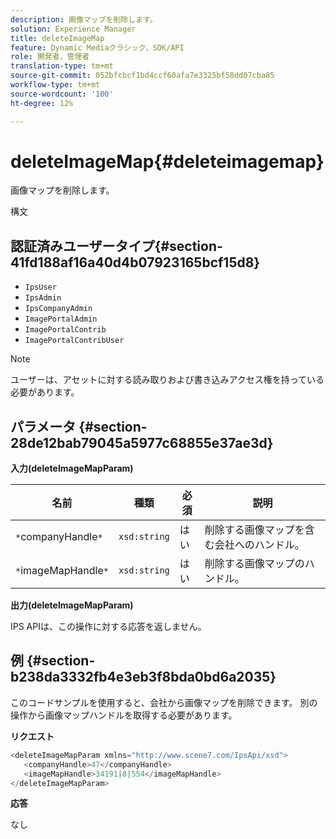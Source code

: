 ```yaml
---
description: 画像マップを削除します。
solution: Experience Manager
title: deleteImageMap
feature: Dynamic Mediaクラシック，SDK/API
role: 開発者，管理者
translation-type: tm+mt
source-git-commit: 052bfcbcf1bd4ccf60afa7e3325bf58dd07cba85
workflow-type: tm+mt
source-wordcount: '100'
ht-degree: 12%

---
```



# deleteImageMap{#deleteimagemap}

画像マップを削除します。

構文

## 認証済みユーザータイプ{#section-41fd188af16a40d4b07923165bcf15d8}

* `IpsUser`
* `IpsAdmin`
* `IpsCompanyAdmin`
* `ImagePortalAdmin`
* `ImagePortalContrib`
* `ImagePortalContribUser`

>[!NOTE]
>
>ユーザーは、アセットに対する読み取りおよび書き込みアクセス権を持っている必要があります。

## パラメータ {#section-28de12bab79045a5977c68855e37ae3d}

**入力(deleteImageMapParam)**

| 名前 | 種類 | 必須 | 説明 |
|---|---|---|---|
| `*`companyHandle`*` | `xsd:string` | はい | 削除する画像マップを含む会社へのハンドル。 |
| `*`imageMapHandle`*` | `xsd:string` | はい | 削除する画像マップのハンドル。 |

**出力(deleteImageMapParam)**

IPS APIは、この操作に対する応答を返しません。

## 例 {#section-b238da3332fb4e3eb3f8bda0bd6a2035}

このコードサンプルを使用すると、会社から画像マップを削除できます。 別の操作から画像マップハンドルを取得する必要があります。

**リクエスト**

```java
<deleteImageMapParam xmlns="http://www.scene7.com/IpsApi/xsd">
   <companyHandle>47</companyHandle>
   <imageMapHandle>34191|8|554</imageMapHandle>
</deleteImageMapParam>
```

**応答**

なし
